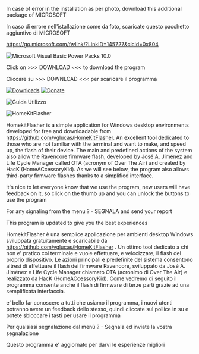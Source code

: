 
In case of error in the installation as per photo, download this additional package of MICROSOFT

In caso di errore nell'istallazione come da foto, scaricate questo pacchetto aggiuntivo di MICROSOFT

https://go.microsoft.com/fwlink/?LinkID=145727&clcid=0x804

![Microsoft Visual Basic Power Packs 10.0](https://github.com/vglucas/HomeKitFlasher/blob/master/MVS_powerpack10.jpg)

Click on >>> DOWNLOAD <<< to download the program

Cliccare su >>> DOWNLOAD <<< per scaricare il programma

[![Downloads](https://img.shields.io/github/downloads/vglucas/HomeKitFlasher/total?color=yellow&label=Downloads)](https://github.com/vglucas/HomeKitFlasher/releases/download/v.1.0/HomeKitFlasher.exe)   [![Donate](https://img.shields.io/badge/Donate-PayPal-green)](https://www.paypal.me/vgscarlino)

![Guida Utilizzo](https://github.com/vglucas/HomeKitFlasher/wiki/Guida)

![HomeKitFlasher](https://github.com/vglucas/HomeKitFlasher/blob/master/HomeKitFlasher.jpg)


HomekitFlasher is a simple application for Windows desktop environments developed for free and downloadable from https://github.com/vglucas/HomeKitFlasher. An excellent tool dedicated to those who are not familiar with the terminal and want to make, and speed up, the flash of their device. The main and predefined actions of the system also allow the Ravencore firmware flash, developed by José A. Jiménez and Life Cycle Manager called OTA (acronym of Over The Air) and created by HacK (HomeACcessoryKid). As we will see below, the program also allows third-party firmware flashes thanks to a simplified interface.

it's nice to let everyone know that we use the program, new users will have feedback on it, so click on the thumb up and you can unlock the buttons to use the program

For any signaling from the menu ? - SEGNALA and send your report

This program is updated to give you the best experiences


HomekitFlasher è una semplice applicazione per ambienti desktop Windows sviluppata gratuitamente e scaricabile da https://github.com/vglucas/HomeKitFlasher . Un ottimo tool dedicato a chi non e' pratico col terminale e vuole effettuare, e velocizzare, il flash del proprio dispositivo. Le azioni principali e predefinite del sistema consentono altresì di effettuare il flash dei firmware Ravencore, sviluppato da José A. Jiménez e Life Cycle Manager chiamato OTA (acronimo di Over The Air) e realizzato da HacK (HomeACcessoryKid). Come vedremo di seguito il programma consente anche il flash di firmware di terze parti grazie ad una semplificata interfaccia.


e' bello far conoscere a tutti che usiamo il programma, i nuovi utenti potranno avere un feedback dello stesso, quindi cliccate sul pollice in su e potete sbloccare i tasti per usare il programma

Per qualsiasi segnalazione dal menù ? - Segnala ed inviate la vostra segnalazione

Questo programma e' aggiornato per darvi le esperienze migliori
